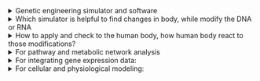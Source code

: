 <details>
  <summary>Genetic engineering simulator and software</summary>

Genetic engineering simulators and software tools are designed to aid in the design, simulation, and analysis of genetic modifications. Here are some popular options across different applications:

### 1. **Gene Design and Cloning Tools**
- [**Benchling**](https://www.benchling.com/): A comprehensive platform for life sciences R&D that offers tools for sequence design, CRISPR guide design, and molecular cloning.
- [**SnapGene**](https://www.snapgene.com/): Allows for the visualization, simulation, and documentation of molecular biology procedures, including cloning and PCR.
- [**Geneious**](https://www.geneious.com/): Provides an integrated suite of tools for molecular biology and NGS analysis.

### 2. **CRISPR Design Tools**
- [**CRISPR-Cas9**](https://www.idtdna.com/site/order/designtool/index/CRISPR_SEQUENCE): Tools like CRISPRdirect and CHOPCHOP provide resources for designing guide RNAs for CRISPR experiments.
- **Benchling CRISPR**: Offers design and analysis of CRISPR experiments within the Benchling platform.

### 3. **Pathway and Genome Engineering**
- [**CellDesigner**](https://www.celldesigner.org/): A modeling tool for biochemical networks that allows users to draw, simulate, and analyze gene-regulatory and biochemical networks.
- [**SynBioCAD**](https://synbio-tech.com/services/): A tool for synthetic biology and metabolic engineering, facilitating the design and simulation of genetic circuits and pathways.

### 4. **Bioinformatics and Sequence Analysis**
- [**Biopython**](https://biopython.org/): An open-source collection of tools for biological computation written in Python.
- [**BLAST (Basic Local Alignment Search Tool)**](https://blast.ncbi.nlm.nih.gov/Blast.cgi): Helps find regions of similarity between biological sequences, useful for identifying gene function and evolutionary relationships.

### 5. **Simulation and Modeling**
- [**COPASI (Complex Pathway Simulator)**](https://copasi.org/): A software application for modeling and simulation of biochemical networks and their dynamics.
- [**PySCeS (Python Simulator for Cellular Systems)**](https://pysces.sourceforge.net/): A Python-based simulator for the analysis of cellular systems and biochemical networks.

### 6. **Metabolic Engineering**
- [**COBRA Toolbox**](https://opencobra.github.io/cobratoolbox/stable/index.html): MATLAB-based software for constraint-based reconstruction and analysis of biological networks.
- [**KBase**](https://www.kbase.us/): An integrated, extensible system designed to help users predict and understand the function of biological systems.

### 7. **Whole-Genome Synthesis and Assembly**
- [**Gibson Assembly® Software**](https://nebuilder.neb.com/): Facilitates the design and assembly of large DNA constructs using the Gibson Assembly method.

### 8. **Education and Outreach**
- [**Genome Compiler**](https://scolary.com/tools/genome-compiler): An intuitive genetic design platform that allows for the visualization and manipulation of genetic sequences.

### Choosing the Right Tool
The best tool for you will depend on the specific needs of your project, such as the type of organism you are working with, the complexity of the genetic modifications, and whether you need to integrate with other lab management tools. Many of these platforms offer free trials or academic licenses, so you can explore them to find the best fit for your needs.



</details>

<details>
  <summary>Which simulator is helpful to find changes in body, while modify the DNA or RNA</summary>

For simulating the effects of DNA or RNA modifications on an organism's body, several specialized tools and simulators can help predict and analyze the biological impact. These tools often focus on gene expression, protein function, metabolic pathways, and whole-body physiological responses. Here are some advanced options that might be useful:

### 1. [**COPASI (Complex Pathway Simulator)**](https://copasi.org/)
- **Features**: COPASI is used for simulating and analyzing biochemical networks. It can model gene expression, metabolic networks, and signaling pathways, which helps predict how genetic modifications might affect cellular functions.
- **Applications**: Suitable for detailed pathway analysis and understanding the impact of genetic changes on metabolic functions.

### 2. [**CellDesigner**](https://www.celldesigner.org/)
- **Features**: CellDesigner allows the construction and simulation of complex biological networks, including gene regulatory networks and metabolic pathways. It can visualize the dynamic changes in these networks.
- **Applications**: Useful for visualizing and simulating the impact of DNA/RNA modifications on cellular and metabolic processes.

### 3. [**Cytoscape**](https://cytoscape.org/)
- **Features**: Cytoscape is an open-source software platform for visualizing complex networks and integrating these with various types of data. It is often used for gene expression and pathway analysis.
- **Applications**: Ideal for integrating genetic modification data with biological networks to predict changes in cellular behavior.

### 4. [**GeneNet**](https://strimmerlab.github.io/software/genenet/)
- **Features**: GeneNet provides tools for modeling and simulating genetic and metabolic networks. It includes capabilities for network inference and dynamic simulation.
- **Applications**: Helps predict the impact of genetic modifications on metabolic and regulatory networks.

### 5. [**Virtual Cell (VCell)**](https://vcell.org/)
- **Features**: VCell is a computational framework for modeling and simulating cell biology. It can model biochemical reactions and cellular processes at multiple scales.
- **Applications**: Used for understanding the effects of genetic modifications on cellular physiology.

### 6. [**SimBiology (MATLAB)**](https://in.mathworks.com/products/simbiology.html)
- **Features**: SimBiology provides a graphical environment and programmatic tools for modeling, simulating, and analyzing dynamic systems, including pharmacokinetic/pharmacodynamic (PK/PD) models and systems biology models.
- **Applications**: Useful for modeling the effects of genetic changes on drug responses and cellular dynamics.

### 7. [**KBase**](https://www.kbase.us/)
- **Features**: KBase is an integrated platform for predictive biology, allowing users to build models of cellular and metabolic functions and simulate the impact of genetic changes.
- **Applications**: Suitable for predicting changes in metabolic pathways and understanding the system-level effects of genetic modifications.

### 8. [**SBML (Systems Biology Markup Language) Tools**](https://sbml.org/)
- **Features**: A range of tools that support SBML, such as COPASI, VCell, and others, enable the creation and simulation of computational models of biological processes.
- **Applications**: Facilitates detailed simulation and analysis of genetic and biochemical networks.

### Choosing the Right Tool
The best choice depends on the specific requirements of your project:

- **For pathway and metabolic network analysis**: COPASI, CellDesigner, and GeneNet are excellent choices.
- **For integrating gene expression data**: Cytoscape is a powerful tool.
- **For cellular and physiological modeling**: VCell and SimBiology offer comprehensive frameworks.
- **For predictive biology and system-level effects**: KBase provides extensive resources.

These tools often require some level of expertise in computational biology and bioinformatics. Many of them offer tutorials and documentation to help users get started. Additionally, some platforms like SimBiology and KBase offer more user-friendly interfaces and comprehensive support, which can be beneficial for beginners.

</details>

<details>
<summary>How to apply and check to the human body, how human body react to those modifications?</summary>



To apply and check how the human body reacts to genetic modifications, a multi-step process involving computational tools, experimental validation, and ethical considerations is necessary. Here’s a detailed approach:

### 1. **In Silico Modeling and Simulation**
Start with computational tools to predict the effects of genetic modifications:

- **Pathway Analysis**: Use tools like **COPASI** and **CellDesigner** to model the biochemical pathways affected by the genetic modifications.
- **Gene Expression Analysis**: Use tools like **Cytoscape** to integrate gene expression data and predict changes in cellular behavior.
- **Whole-Body Simulation**: Platforms like **Physiome Model Repository** can be used for multi-scale modeling of human physiology.

### 2. **In Vitro Studies**
Validate the computational predictions using cell cultures:

- **CRISPR-Cas9**: Apply CRISPR technology to make the genetic modifications in human cell lines.
- **Gene Expression Profiling**: Use RNA sequencing (RNA-Seq) to analyze changes in gene expression.
- **Functional Assays**: Perform biochemical assays to check for changes in protein activity, metabolic flux, and cellular functions.

### 3. **In Vivo Studies**
For a more comprehensive understanding, animal models are often used before human trials:

- **Transgenic Models**: Create genetically modified animals (like mice) that carry the same modifications.
- **Phenotypic Analysis**: Study the physiological and behavioral changes in these models.
- **Toxicology Studies**: Assess the safety and potential side effects.

### 4. **Ex Vivo Studies**
Using human tissues and organoids can provide insights closer to actual human reactions:

- **Organoids and Tissue Engineering**: Grow human tissues or organoids with the genetic modifications.
- **Functional Testing**: Analyze how these tissues/organoids behave and respond to various stimuli.

### 5. **Clinical Trials**
The final step involves testing in humans, which is done in tightly regulated phases:

- **Phase 0 and I Trials**: Small groups of healthy volunteers or patients receive the modification to assess safety, dosage, and side effects.
- **Phase II Trials**: A larger group of patients to assess the efficacy and further evaluate safety.
- **Phase III Trials**: Large-scale testing to confirm effectiveness, monitor side effects, and compare with standard treatments.
- **Phase IV Trials**: Post-marketing studies to gather more information on risks, benefits, and optimal use.

### Ethical and Regulatory Considerations
Throughout this process, ethical and regulatory approvals are crucial:

- **Institutional Review Boards (IRB)**: Ensure ethical standards are met in clinical research.
- **Regulatory Agencies**: Obtain approval from bodies like the FDA (Food and Drug Administration) in the USA or EMA (European Medicines Agency) in Europe.
- **Informed Consent**: Ensure participants are fully informed about the study and provide consent.

### Specific Tools and Platforms for Human Application
- **SimBiology (MATLAB)**: For pharmacokinetic/pharmacodynamic (PK/PD) modeling.
- **Human Physiome Project**: For comprehensive models of human body systems.
- **KBase**: For integrated predictive biology and system-level analysis.

### Steps to Apply and Check Genetic Modifications
1. **Design the Modification**: Use bioinformatics tools to design and simulate the genetic modification.
2. **Validate In Silico Predictions**: Conduct in vitro experiments to validate predictions.
3. **Perform Animal Testing**: Use animal models to study systemic effects and safety.
4. **Use Human Tissues/Organoids**: Study human-like systems in controlled environments.
5. **Conduct Clinical Trials**: Progress through phases of clinical trials with rigorous monitoring.
6. **Analyze Data**: Use statistical and computational tools to analyze results and refine models.

### Conclusion
By combining computational simulations with rigorous experimental validation and ethical clinical trials, we can systematically assess how genetic modifications impact the human body. This approach ensures both the efficacy and safety of genetic engineering applications in humans.

</details>

<details>
  <summary>For pathway and metabolic network analysis</summary>

Pathway and metabolic network analysis are essential tools in systems biology and bioinformatics. They help understand the complex interactions and biochemical pathways within a cell or organism. Here are the key steps and tools involved in pathway and metabolic network analysis:

### Key Steps in Pathway and Metabolic Network Analysis

1. **Data Collection**:
   - Gather experimental data, such as gene expression profiles, metabolomics data, or proteomics data.
   - Use databases like KEGG, Reactome, BioCyc, and MetaCyc to obtain pathway and metabolic network information.

2. **Data Preprocessing**:
   - Normalize and preprocess the data to ensure it is suitable for analysis.
   - Filter out noise and irrelevant data points.

3. **Mapping to Pathways**:
   - Map the experimental data to known pathways using tools like KEGG Mapper or Reactome Pathway Browser.
   - Identify which genes, proteins, or metabolites are involved in specific pathways.

4. **Network Construction**:
   - Construct a metabolic network using the mapped data. Nodes represent metabolites, genes, or proteins, and edges represent biochemical reactions.
   - Use software like Cytoscape or NetworkX to visualize and analyze the network.

5. **Network Analysis**:
   - Perform topological analysis to understand the structure and properties of the network (e.g., centrality, modularity, and shortest paths).
   - Identify key nodes and interactions that play significant roles in the network.

6. **Pathway Enrichment Analysis**:
   - Conduct enrichment analysis to determine if certain pathways are overrepresented in your data.
   - Use tools like GSEA (Gene Set Enrichment Analysis) or DAVID (Database for Annotation, Visualization, and Integrated Discovery).

7. **Dynamic Simulation and Modeling**:
   - Build dynamic models to simulate the behavior of metabolic networks over time.
   - Use software like COPASI (COmplex PAthway SImulator) or CellDesigner for kinetic modeling and simulation.

8. **Validation and Interpretation**:
   - Validate findings using additional experimental data or literature.
   - Interpret the biological significance of the results in the context of the research question.

### Tools for Pathway and Metabolic Network Analysis

1. **KEGG (Kyoto Encyclopedia of Genes and Genomes)**:
   - Provides comprehensive pathway maps and tools for pathway mapping and enrichment analysis.
   - [KEGG Mapper](https://www.genome.jp/kegg/mapper.html)

2. **Reactome**:
   - A database of biological pathways, offering tools for pathway browsing and analysis.
   - [Reactome Pathway Browser](https://reactome.org/PathwayBrowser/)

3. **BioCyc and MetaCyc**:
   - Databases of metabolic pathways and genomes from various organisms.
   - [BioCyc](https://biocyc.org/), [MetaCyc](https://metacyc.org/)

4. **Cytoscape**:
   - An open-source software platform for visualizing complex networks and integrating them with attribute data.
   - [Cytoscape](https://cytoscape.org/)

5. **NetworkX**:
   - A Python library for the creation, manipulation, and study of complex networks.
   - [NetworkX](https://networkx.github.io/)

6. **GSEA (Gene Set Enrichment Analysis)**:
   - A computational method to determine if a predefined set of genes shows statistically significant differences between two biological states.
   - [GSEA](https://www.gsea-msigdb.org/gsea/index.jsp)

7. **DAVID (Database for Annotation, Visualization, and Integrated Discovery)**:
   - Provides a comprehensive set of functional annotation tools for understanding the biological meaning behind large lists of genes.
   - [DAVID](https://david.ncifcrf.gov/)

8. **COPASI (COmplex PAthway SImulator)**:
   - A software application for the simulation and analysis of biochemical networks and their dynamics.
   - [COPASI](http://copasi.org/)

9. **CellDesigner**:
   - A modeling tool for biochemical networks that allows graphical representation and simulation.
   - [CellDesigner](http://www.celldesigner.org/)

### Practical Workflow Example

1. **Obtain experimental data** (e.g., gene expression data from RNA-Seq).
2. **Preprocess the data** to filter out noise and normalize expression levels.
3. **Map the data to pathways** using KEGG Mapper or Reactome Pathway Browser.
4. **Construct a metabolic network** using Cytoscape, integrating the pathway information.
5. **Analyze network topology** to identify key nodes and interactions using NetworkX.
6. **Perform pathway enrichment analysis** with GSEA or DAVID to find overrepresented pathways.
7. **Simulate the network dynamics** using COPASI to understand temporal behavior.
8. **Validate findings** through additional experiments or literature review.

By following these steps and utilizing the appropriate tools, you can conduct comprehensive pathway and metabolic network analyses to uncover insights into the biological processes underlying your data.
</details>

<details>
  <summary>For integrating gene expression data:</summary>
  Integrating gene expression data into pathway and metabolic network analysis is a critical step in understanding the functional implications of gene regulation. Here's a detailed guide on how to effectively integrate gene expression data into such analyses:

### Steps for Integrating Gene Expression Data

1. **Data Collection and Preprocessing**:
   - **Collect Gene Expression Data**: Obtain gene expression profiles from experiments like RNA-Seq or microarrays.
   - **Preprocess Data**: Normalize the data (e.g., using TPM, RPKM, or DESeq2 for RNA-Seq data) to ensure comparability across samples. Filter out low-expression genes.

2. **Differential Expression Analysis**:
   - **Identify Differentially Expressed Genes (DEGs)**: Use tools like DESeq2, edgeR, or limma to determine which genes are significantly upregulated or downregulated under different conditions.

3. **Mapping to Pathways**:
   - **Map DEGs to Pathways**: Use databases like KEGG, Reactome, or MetaCyc to find which pathways are associated with your DEGs. Tools like KEGG Mapper and Reactome Pathway Browser can facilitate this process.

4. **Network Construction and Integration**:
   - **Construct a Gene Co-expression Network**: Use tools like WGCNA (Weighted Gene Co-expression Network Analysis) to identify modules of co-expressed genes.
   - **Integrate with Metabolic Networks**: Incorporate the gene expression data into existing metabolic networks to see how changes in gene expression affect metabolic pathways. Cytoscape can be used to overlay gene expression data onto pathway maps.

5. **Pathway Enrichment Analysis**:
   - **Perform Enrichment Analysis**: Determine if specific pathways are overrepresented among the DEGs using tools like GSEA (Gene Set Enrichment Analysis) or DAVID.
   - **Visualize Enrichment Results**: Use bar plots, dot plots, or network diagrams to visualize which pathways are significantly enriched.

6. **Dynamic Simulation and Modeling**:
   - **Simulate Pathway Dynamics**: Use tools like COPASI to model the impact of changes in gene expression on metabolic fluxes and pathway activities.
   - **Identify Key Regulatory Points**: Determine which genes or reactions are critical control points in the pathways.

7. **Validation and Interpretation**:
   - **Validate Results**: Use independent datasets, qPCR, or literature to validate the findings.
   - **Biological Interpretation**: Integrate the results into the broader biological context, understanding how gene expression changes drive cellular behavior.

### Tools for Integrating Gene Expression Data

1. **DESeq2**:
   - For differential gene expression analysis in RNA-Seq data.
   - [DESeq2](https://bioconductor.org/packages/release/bioc/html/DESeq2.html)

2. **edgeR**:
   - For differential expression analysis of RNA-Seq data.
   - [edgeR](https://bioconductor.org/packages/release/bioc/html/edgeR.html)

3. **limma**:
   - For differential expression analysis, especially in microarray data.
   - [limma](https://bioconductor.org/packages/release/bioc/html/limma.html)

4. **KEGG Mapper**:
   - To map gene expression data to KEGG pathways.
   - [KEGG Mapper](https://www.genome.jp/kegg/mapper.html)

5. **Reactome Pathway Browser**:
   - To visualize gene expression data in the context of Reactome pathways.
   - [Reactome Pathway Browser](https://reactome.org/PathwayBrowser/)

6. **Cytoscape**:
   - For network visualization and integration of gene expression data.
   - [Cytoscape](https://cytoscape.org/)

7. **WGCNA (Weighted Gene Co-expression Network Analysis)**:
   - For constructing gene co-expression networks.
   - [WGCNA](https://horvath.genetics.ucla.edu/html/CoexpressionNetwork/Rpackages/WGCNA/)

8. **GSEA (Gene Set Enrichment Analysis)**:
   - For pathway enrichment analysis.
   - [GSEA](https://www.gsea-msigdb.org/gsea/index.jsp)

9. **DAVID (Database for Annotation, Visualization, and Integrated Discovery)**:
   - For functional annotation and pathway enrichment analysis.
   - [DAVID](https://david.ncifcrf.gov/)

10. **COPASI (COmplex PAthway SImulator)**:
    - For dynamic simulation and modeling of biochemical networks.
    - [COPASI](http://copasi.org/)

### Practical Workflow Example

1. **Obtain RNA-Seq Data**:
   - Perform RNA-Seq experiments and obtain raw read counts.
   - Normalize data using DESeq2 or edgeR.

2. **Identify DEGs**:
   - Conduct differential expression analysis to identify upregulated and downregulated genes.

3. **Map DEGs to Pathways**:
   - Use KEGG Mapper to map DEGs to metabolic and signaling pathways.

4. **Construct and Integrate Networks**:
   - Build a gene co-expression network with WGCNA.
   - Overlay gene expression data onto metabolic networks using Cytoscape.

5. **Enrichment Analysis**:
   - Use GSEA or DAVID to find overrepresented pathways among the DEGs.

6. **Simulate Pathway Dynamics**:
   - Model the effects of gene expression changes on pathway activities using COPASI.

7. **Validate and Interpret Results**:
   - Validate key findings through additional experiments.
   - Interpret the biological significance in the context of the research question.

By following these steps and utilizing the appropriate tools, you can effectively integrate gene expression data into pathway and metabolic network analyses, providing deeper insights into the biological processes underlying your data.
</details>


<details>
  <summary>For cellular and physiological modeling:</summary>
  Cellular and physiological modeling involves creating computational models that simulate the behavior of cells and tissues to understand their functions and interactions. These models can range from detailed simulations of biochemical networks within a single cell to complex representations of entire organs or systems.

### Steps for Cellular and Physiological Modeling

1. **Define the Biological Problem**:
   - Clearly state the research question or biological phenomenon you want to model (e.g., cell cycle regulation, signal transduction, organ function).

2. **Data Collection**:
   - Gather relevant experimental data (e.g., gene expression, protein concentrations, metabolic fluxes).
   - Use databases like BioModels, KEGG, and Reactome for pathway and network information.

3. **Model Construction**:
   - **Choose the Modeling Approach**: Select an appropriate modeling framework (e.g., deterministic, stochastic, agent-based).
     - **Deterministic Models**: Use ordinary differential equations (ODEs) for systems where the behavior is well-defined and predictable.
     - **Stochastic Models**: Use for systems with inherent randomness, employing methods like Gillespie’s algorithm.
     - **Agent-Based Models**: Simulate interactions of individual agents (cells) to observe emergent behaviors.
   - **Define Model Components**: Identify key components (e.g., genes, proteins, metabolites) and their interactions.
   - **Parameter Estimation**: Determine parameters (e.g., reaction rates, binding affinities) from literature or experimental data.

4. **Model Implementation**:
   - **Software Tools**: Use specialized software for model implementation.
     - **COPASI**: For constructing and simulating biochemical networks.
     - **CellDesigner**: For graphical representation and simulation of biochemical networks.
     - **SBML (Systems Biology Markup Language)**: A standard for representing computational models.
     - **COMSOL Multiphysics**: For multiphysics simulations, including cellular and tissue models.
     - **VCell (Virtual Cell)**: For modeling and simulation of cell biology.
   - **Programming Languages**: Implement models using programming languages like MATLAB, Python, or R if custom solutions are needed.

5. **Simulation and Analysis**:
   - **Run Simulations**: Execute simulations to observe the system’s behavior under different conditions.
   - **Sensitivity Analysis**: Identify which parameters have the most significant impact on model outcomes.
   - **Parameter Optimization**: Adjust model parameters to fit experimental data.

6. **Model Validation**:
   - **Compare with Experimental Data**: Validate model predictions against independent experimental results.
   - **Refine the Model**: Iterate the model based on validation outcomes to improve accuracy.

7. **Interpretation and Prediction**:
   - **Biological Insights**: Interpret the simulation results to gain insights into the biological system.
   - **Hypothesis Generation**: Use the model to generate new hypotheses for further experimental testing.
   - **Predictive Modeling**: Make predictions about system behavior under untested conditions or perturbations.

8. **Documentation and Sharing**:
   - **Document the Model**: Provide detailed documentation of model components, parameters, and assumptions.
   - **Share the Model**: Publish the model in repositories like BioModels or share it in standard formats like SBML.

### Tools for Cellular and Physiological Modeling

1. **COPASI**:
   - A tool for modeling and simulation of biochemical networks.
   - [COPASI](http://copasi.org/)

2. **CellDesigner**:
   - Software for graphical representation and simulation of biochemical networks.
   - [CellDesigner](http://www.celldesigner.org/)

3. **BioModels Database**:
   - A repository of published, peer-reviewed computational models.
   - [BioModels](https://www.ebi.ac.uk/biomodels/)

4. **SBML (Systems Biology Markup Language)**:
   - A standard for representing computational models in systems biology.
   - [SBML](http://sbml.org/)

5. **COMSOL Multiphysics**:
   - A platform for multiphysics simulations, including cellular and tissue modeling.
   - [COMSOL](https://www.comsol.com/)

6. **VCell (Virtual Cell)**:
   - Software for modeling and simulation of cell biology.
   - [VCell](http://vcell.org/)

7. **MATLAB**:
   - A programming environment for numerical computing, widely used for modeling and simulation.
   - [MATLAB](https://www.mathworks.com/products/matlab.html)

8. **Python**:
   - A versatile programming language with libraries like SciPy, NumPy, and PySB for modeling and simulation.
   - [Python](https://www.python.org/)

9. **R**:
   - A programming language for statistical computing and graphics, useful for data analysis and modeling.
   - [R](https://www.r-project.org/)

### Practical Workflow Example

1. **Define the Problem**:
   - Investigate the dynamics of the p53-MDM2 feedback loop in cell cycle regulation.

2. **Data Collection**:
   - Collect data on p53 and MDM2 protein levels, reaction rates from literature.

3. **Model Construction**:
   - Choose a deterministic approach using ODEs.
   - Define interactions between p53 and MDM2, including synthesis, degradation, and feedback loops.

4. **Model Implementation**:
   - Use COPASI to construct and parameterize the model based on collected data.

5. **Simulation and Analysis**:
   - Run simulations to observe the oscillatory behavior of p53 and MDM2.
   - Perform sensitivity analysis to identify critical parameters.

6. **Model Validation**:
   - Validate the model against experimental time-course data of p53 and MDM2 levels.
   - Refine the model as needed.

7. **Interpretation and Prediction**:
   - Interpret how the feedback loop regulates the cell cycle.
   - Predict the impact of genetic mutations on the p53-MDM2 dynamics.

8. **Documentation and Sharing**:
   - Document the model, including equations and parameter values.
   - Share the model in the BioModels database.

By following these steps and utilizing the appropriate tools, you can create robust cellular and physiological models to explore complex biological systems and gain valuable insights into their functions and behaviors. 

</details>



